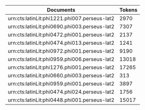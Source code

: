 | Documents                                                        | Tokens     |
| --                                                               | --         |
| urn:cts:latinLit:phi1221.phi007.perseus-lat2                     | 2970       |
| urn:cts:latinLit:phi0690.phi003.perseus-lat2                     | 7307       |
| urn:cts:latinLit:phi0472.phi001.perseus-lat2                     | 2137       |
| urn:cts:latinLit:phi0474.phi013.perseus-lat2                     | 1241       |
| urn:cts:latinLit:phi0972.phi001.perseus-lat2                     | 9190       |
| urn:cts:latinLit:phi0959.phi006.perseus-lat2                     | 13018      |
| urn:cts:latinLit:phi1276.phi001.perseus-lat2                     | 17265      |
| urn:cts:latinLit:phi0660.phi003.perseus-lat2                     | 313        |
| urn:cts:latinLit:phi0959.phi001.perseus-lat2                     | 3897       |
| urn:cts:latinLit:phi0474.phi024.perseus-lat2                     | 1756       |
| urn:cts:latinLit:phi0448.phi001.perseus-lat2                     | 15017      |
